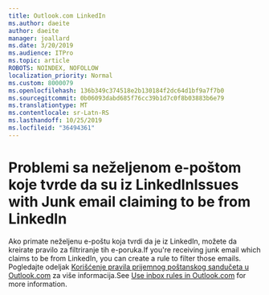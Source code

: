 ```yaml
---
title: Outlook.com LinkedIn
ms.author: daeite
author: daeite
manager: joallard
ms.date: 3/20/2019
ms.audience: ITPro
ms.topic: article
ROBOTS: NOINDEX, NOFOLLOW
localization_priority: Normal
ms.custom: 8000079
ms.openlocfilehash: 136b349c374518e2b130184f2dc64d1bf9a7f7b0
ms.sourcegitcommit: 0b06093dabd685f76cc39b1d7c0f8b03883b6e79
ms.translationtype: MT
ms.contentlocale: sr-Latn-RS
ms.lasthandoff: 10/25/2019
ms.locfileid: "36494361"
---
```

# <a name="issues-with-junk-email-claiming-to-be-from-linkedin"></a><span data-ttu-id="f5138-102">Problemi sa neželjenom e-poštom koje tvrde da su iz LinkedIn</span><span class="sxs-lookup"><span data-stu-id="f5138-102">Issues with Junk email claiming to be from LinkedIn</span></span>

<span data-ttu-id="f5138-103">Ako primate neželjenu e-poštu koja tvrdi da je iz LinkedIn, možete da kreirate pravilo za filtriranje tih e-poruka.</span><span class="sxs-lookup"><span data-stu-id="f5138-103">If you're receiving junk email which claims to be from LinkedIn, you can create a rule to filter those emails.</span></span>
<span data-ttu-id="f5138-104">Pogledajte odeljak [Korišćenje pravila prijemnog poštanskog sandučeta u Outlook.com](https://aka.ms/OutlookComInboxRules) za više informacija.</span><span class="sxs-lookup"><span data-stu-id="f5138-104">See [Use inbox rules in Outlook.com](https://aka.ms/OutlookComInboxRules) for more information.</span></span>


